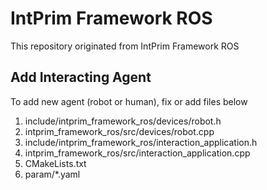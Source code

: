 # IntPrim Framework ROS

This repository originated from IntPrim Framework ROS

## Add Interacting Agent

To add new agent (robot or human), fix or add files below

1. include/intprim_framework_ros/devices/robot.h
2. intprim_framework_ros/src/devices/robot.cpp
3. include/intprim_framework_ros/interaction_application.h
4. intprim_framework_ros/src/interaction_application.cpp
5. CMakeLists.txt
6. param/*.yaml

